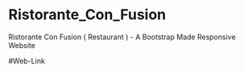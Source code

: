 # Ristorante_Con_Fusion
Ristorante Con Fusion ( Restaurant ) - A Bootstrap Made Responsive Website 

#Web-Link

